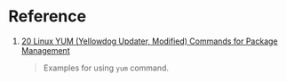 # Reference

1. [20 Linux YUM (Yellowdog Updater, Modified) Commands for Package Management](https://www.tecmint.com/20-linux-yum-yellowdog-updater-modified-commands-for-package-mangement/)

   > Examples for using `yum` command.
